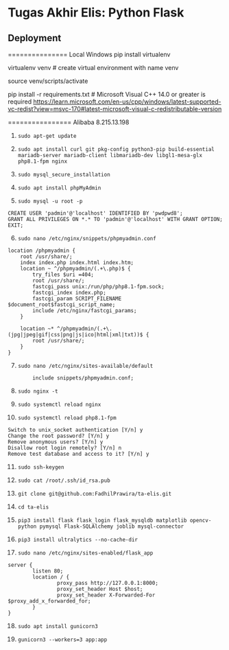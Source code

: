 # Tugas Akhir Elis: Python Flask

## Deployment

=============== Local Windows
pip install virtualenv

virtualenv venv # create virtual environment with name venv

source venv/scripts/activate

pip install -r requirements.txt # Microsoft Visual C++ 14.0 or greater is required https://learn.microsoft.com/en-us/cpp/windows/latest-supported-vc-redist?view=msvc-170#latest-microsoft-visual-c-redistributable-version

================ Alibaba 8.215.13.198

1. `sudo apt-get update`

2. `sudo apt install curl git pkg-config python3-pip build-essential mariadb-server mariadb-client libmariadb-dev libgl1-mesa-glx php8.1-fpm nginx`

3. `sudo mysql_secure_installation`

4. `sudo apt install phpMyAdmin`

5. `sudo mysql -u root -p`

```
CREATE USER 'padmin'@'localhost' IDENTIFIED BY 'pwdpwd8';
GRANT ALL PRIVILEGES ON *.* TO 'padmin'@'localhost' WITH GRANT OPTION;
EXIT;
```

6. `sudo nano /etc/nginx/snippets/phpmyadmin.conf`

```
location /phpmyadmin {
    root /usr/share/;
    index index.php index.html index.htm;
    location ~ ^/phpmyadmin/(.+\.php)$ {
        try_files $uri =404;
        root /usr/share/;
        fastcgi_pass unix:/run/php/php8.1-fpm.sock;
        fastcgi_index index.php;
        fastcgi_param SCRIPT_FILENAME $document_root$fastcgi_script_name;
        include /etc/nginx/fastcgi_params;
    }

    location ~* ^/phpmyadmin/(.+\.(jpg|jpeg|gif|css|png|js|ico|html|xml|txt))$ {
        root /usr/share/;
    }
}
```

7. `sudo nano /etc/nginx/sites-available/default`

```
        include snippets/phpmyadmin.conf;
```

8. `sudo nginx -t`

9. `sudo systemctl reload nginx`

10. `sudo systemctl reload php8.1-fpm`

```
Switch to unix_socket authentication [Y/n] y
Change the root password? [Y/n] y
Remove anonymous users? [Y/n] y
Disallow root login remotely? [Y/n] n
Remove test database and access to it? [Y/n] y
```

11. `sudo ssh-keygen`

12. `sudo cat /root/.ssh/id_rsa.pub`

13. `git clone git@github.com:FadhilPrawira/ta-elis.git`

14. `cd ta-elis`

15. `pip3 install flask flask_login flask_mysqldb matplotlib opencv-python pymysql Flask-SQLAlchemy joblib mysql-connector`

16. `pip3 install ultralytics --no-cache-dir`

17. `sudo nano /etc/nginx/sites-enabled/flask_app`

```
server {
        listen 80;
        location / {
                proxy_pass http://127.0.0.1:8000;
                proxy_set_header Host $host;
                proxy_set_header X-Forwarded-For $proxy_add_x_forwarded_for;
        }
}
```

18. `sudo apt install gunicorn3`

19. `gunicorn3 --workers=3 app:app`
